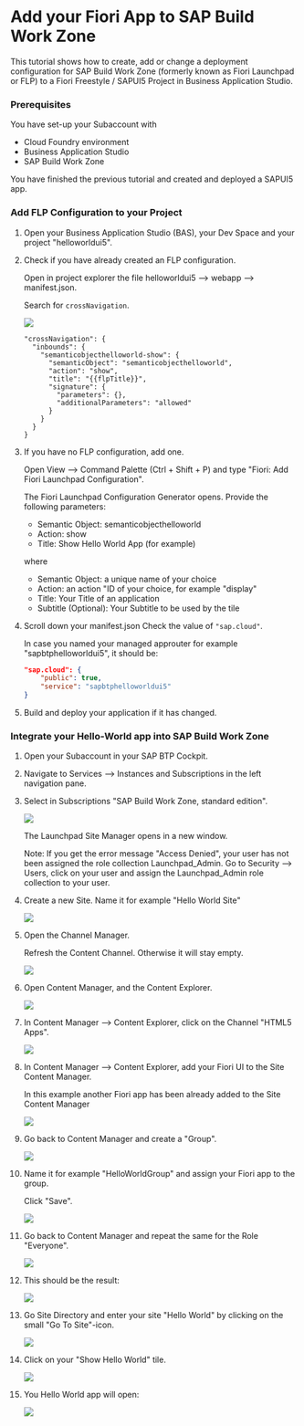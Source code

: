 # Add your Fiori App to SAP Build Work Zone


This tutorial shows how to create, add or change a deployment configuration for SAP Build Work Zone (formerly known as Fiori Launchpad or FLP) to a Fiori Freestyle / SAPUI5 Project in Business Application Studio.


### Prerequisites

You have set-up your Subaccount with 

 - Cloud Foundry environment 
 - Business Application Studio 
 - SAP Build Work Zone

You have finished the previous tutorial and created and deployed a SAPUI5 app.




### Add FLP Configuration to your Project

1. Open your Business Application Studio (BAS), your Dev Space and your project "helloworldui5".

2. Check if you have already created an FLP configuration. 
   
    Open in project explorer the file helloworldui5 --> webapp --> manifest.json. 
    
    Search for `crossNavigation`.

    ![](images/3_5_1_crossnavigation.png)



    ``` 
    "crossNavigation": {
      "inbounds": {
        "semanticobjecthelloworld-show": {
          "semanticObject": "semanticobjecthelloworld",
          "action": "show",
          "title": "{{flpTitle}}",
          "signature": {
            "parameters": {},
            "additionalParameters": "allowed"
          }
        }
      }
    }
    ```

3. If you have no FLP configuration, add one. 

    Open View --> Command Palette (Ctrl + Shift + P) and type "Fiori: Add Fiori Launchpad Configuration".

    The Fiori Launchpad Configuration Generator opens. Provide the following parameters:

    - Semantic Object: semanticobjecthelloworld 
    - Action: show
    - Title: Show Hello World App (for example)

    where

    - Semantic Object:      a unique name of your choice
    - Action:               an action "ID of your choice, for example	"display"
    - Title:              	Your Title of an application
    - Subtitle (Optional):	Your Subtitle to be used by the tile

4.  Scroll down your manifest.json Check the value of `"sap.cloud"`.

    In case you named your managed approuter for example "sapbtphelloworldui5", it should be:

    ```JSON
    "sap.cloud": {
        "public": true,
        "service": "sapbtphelloworldui5"
    }
    ```

5. Build and deploy your application if it has changed.


### Integrate your Hello-World app into SAP Build Work Zone

1. Open your Subaccount in your SAP BTP Cockpit.

2. Navigate to Services --> Instances and Subscriptions in the left navigation pane.

3. Select in Subscriptions "SAP Build Work Zone, standard edition".

    ![](images/3_5_2_open_flp.png)

    The Launchpad Site Manager opens in a new window.

    Note: If you get the error message "Access Denied", your user has not been assigned the role collection Launchpad_Admin. Go to Security --> Users, click on your user and assign the Launchpad_Admin role collection to your user.

4. Create a new Site. Name it for example "Hello World Site"

    ![](images/3_5_3_site_add.png)


5. Open the Channel Manager. 

    Refresh the Content Channel. Otherwise it will stay empty.

    ![](images/3_5_4_channelrefresh.png)

6. Open Content Manager, and the Content Explorer.

    ![](images/3_5_5_content_1.png)

7. In Content Manager --> Content Explorer, click on the Channel "HTML5 Apps".

    ![](images/3_5_5_content_2.png)


8. In Content Manager --> Content Explorer, add your Fiori UI to the Site Content Manager.

    In this example another Fiori app has been already added to the Site Content Manager

    ![](images/3_5_5_addapp_3.png)


9. Go back to Content Manager and create a "Group".

    ![](images/3_5_6_creategroup_1.png)

10. Name it for example "HelloWorldGroup" and assign your Fiori app to the group.

     Click "Save".

     ![](images/3_5_6_creategroup_2.png)

11. Go back to Content Manager and repeat the same for the Role "Everyone".

     ![](images/3_5_7_assignrole.png)

12. This should be the result:

     ![](images/3_5_8_result.png)

13. Go Site Directory and enter your site "Hello World" by clicking on the small "Go To Site"-icon.

     ![](images/3_5_9_entersite_1.png)

14. Click on your "Show Hello World" tile.

     ![](images/3_5_9_entersite_2.png)

15. You Hello World app will open:

     ![](images/3_5_9_enterapp_3.png)




















